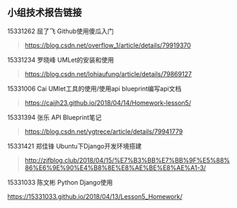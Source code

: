 ## 小组技术报告链接

15331262 屈了飞     Github使用傻瓜入门

> https://blog.csdn.net/overflow_1/article/details/79919370

15331234 罗晓峰     UMLet的安装和使用

> https://blog.csdn.net/lohiaufung/article/details/79869127

15331006 Cai     UMlet工具的使用/使用api blueprint编写api文档

> https://caijh23.github.io/2018/04/14/Homework-lesson5/

15331394 张乐         API Blueprint笔记

> https://blog.csdn.net/ygtrece/article/details/79941779

15331421 郑佳锋     Ubuntu下Django开发环境搭建

> http://zjfblog.club/2018/04/15/%E7%B3%BB%E7%BB%9F%E5%88%86%E6%9E%90%E4%B8%8E%E8%AE%BE%E8%AE%A1-3/

15331033 陈文彬     Python Django使用

https://15331033.github.io/2018/04/13/Lesson5_Homework/

